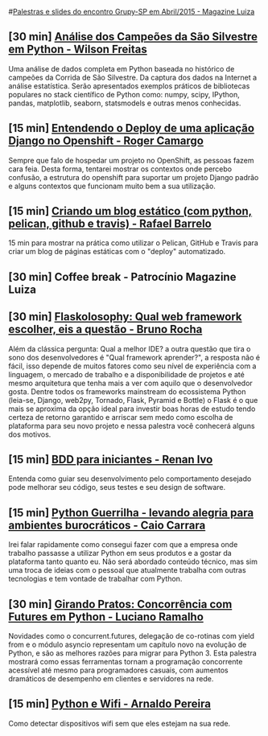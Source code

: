#[Palestras e slides do encontro Grupy-SP em Abril/2015 - Magazine Luiza](http://www.meetup.com/Grupy-SP/events/221188662/)

## [30 min] [Análise dos Campeões da São Silvestre em Python - Wilson Freitas](http://www.slideshare.net/wfreitas/analise-dos-campeoes-da-corrida-de-sao-silvestre-com-python)
Uma análise de dados completa em Python baseada no histórico de campeões da Corrida de São Silvestre. Da captura dos dados na Internet a análise estatística. Serão apresentados exemplos práticos de bibliotecas populares no stack científico de Python como: numpy, scipy, IPython, pandas, matplotlib, seaborn, statsmodels e outras menos conhecidas.

## [15 min] [Entendendo o Deploy de uma aplicação Django no Openshift - Roger Camargo]()
Sempre que falo de hospedar um projeto no OpenShift, as pessoas fazem cara feia. Desta forma, tentarei mostrar os contextos onde percebo confusão, a estrutura do openshift para suportar um projeto Django padrão e alguns contextos que funcionam muito bem a sua utilização.

## [15 min] [Criando um blog estático (com python, pelican, github e travis) - Rafael Barrelo](https://docs.google.com/presentation/d/149ZsO1mRNYV0A6LrOFi4Ra8Lo0S4dfVJpN-CbVWYu1I/edit)
15 min para mostrar na prática como utilizar o Pelican, GitHub e Travis para criar um blog de páginas estáticas com o "deploy" automatizado.

## [30 min] Coffee break - Patrocínio Magazine Luiza

## [30 min] [Flaskolosophy: Qual web framework escolher, eis a questão - Bruno Rocha](https://docs.google.com/presentation/d/1qKKPJPar7wsieXdscwNznyFRjfCQX9UKV9bpeVxh274/edit)
Além da clássica pergunta: Qual a melhor IDE? a outra questão que tira o sono dos desenvolvedores é "Qual framework aprender?", a resposta não é fácil, isso depende de muitos fatores como seu nível de experiência com a linguagem, o mercado de trabalho e a disponibilidade de projetos e até mesmo arquitetura que tenha mais a ver com aquilo que o desenvolvedor gosta. Dentre todos os frameworks mainstream do ecossistema Python (leia-se, Django, web2py, Tornado, Flask, Pyramid e Bottle) o Flask é o que mais se aproxima da opção ideal para investir boas horas de estudo tendo certeza de retorno garantido e arriscar sem medo como escolha de plataforma para seu novo projeto e nessa palestra você conhecerá alguns dos motivos.

## [15 min] [BDD para iniciantes - Renan Ivo](https://speakerdeck.com/renanivo/bdd)
Entenda como guiar seu desenvolvimento pelo comportamento desejado pode melhorar seu código, seus testes e seu design de software.

## [15 min] [Python Guerrilha - levando alegria para ambientes burocráticos - Caio Carrara](https://speakerdeck.com/cacarrara/python-guerrilha-levando-alegria-para-ambientes-burocraticos)
Irei falar rapidamente como consegui fazer com que a empresa onde trabalho passasse a utilizar Python em seus produtos e a gostar da plataforma tanto quanto eu. Não será abordado conteúdo técnico, mas sim uma troca de ideias com o pessoal que atualmente trabalha com outras tecnologias e tem vontade de trabalhar com Python.

## [30 min] [Girando Pratos: Concorrência com Futures em Python - Luciano Ramalho](https://speakerdeck.com/ramalho/girando-pratos-concorrencia-moderna-em-python)
Novidades como o concurrent.futures, delegação de co-rotinas com yield from e o módulo asyncio representam um capítulo novo na evolução de Python, e são as melhores razões para migrar para Python 3. 
Esta palestra mostrará como essas ferramentas tornam a programação concorrente acessível até mesmo para programadores casuais, com aumentos dramáticos de desempenho em clientes e servidores na rede.

## [15 min] [Python e Wifi - Arnaldo Pereira]()
Como detectar dispositivos wifi sem que eles estejam na sua rede.
